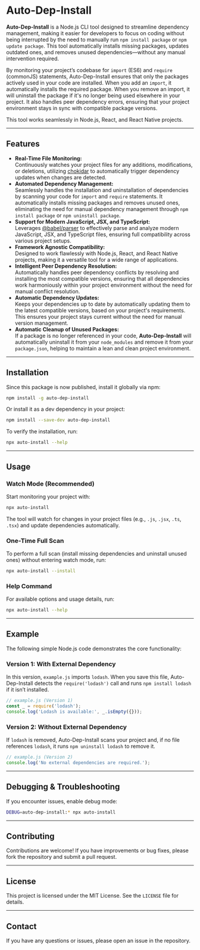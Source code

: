 # Auto-Dep-Install

**Auto-Dep-Install** is a Node.js CLI tool designed to streamline dependency management, making it easier for developers to focus on coding without being interrupted by the need to manually run `npm install package` or `npm update package`. This tool automatically installs missing packages, updates outdated ones, and removes unused dependencies—without any manual intervention required.

By monitoring your project’s codebase for `import` (ES6) and `require` (commonJS) statements, Auto-Dep-Install ensures that only the packages actively used in your code are installed. When you add an `import`, it automatically installs the required package. When you remove an import, it will uninstall the package if it's no longer being used elsewhere in your project. It also handles peer dependency errors, ensuring that your project environment stays in sync with compatible package versions.

This tool works seamlessly in Node.js, React, and React Native projects.

---

## Features

- **Real-Time File Monitoring:**  
  Continuously watches your project files for any additions, modifications, or deletions, utilizing [chokidar](https://www.npmjs.com/package/chokidar) to automatically trigger dependency updates when changes are detected.
- **Automated Dependency Management:**  
  Seamlessly handles the installation and uninstallation of dependencies by scanning your code for `import` and `require` statements. It automatically installs missing packages and removes unused ones, eliminating the need for manual dependency management through `npm install package` or `npm uninstall package`.
- **Support for Modern JavaScript, JSX, and TypeScript:**  
  Leverages [@babel/parser](https://www.npmjs.com/package/@babel/parser) to effectively parse and analyze modern JavaScript, JSX, and TypeScript files, ensuring full compatibility across various project setups.
- **Framework Agnostic Compatibility:**  
  Designed to work flawlessly with Node.js, React, and React Native projects, making it a versatile tool for a wide range of applications.
- **Intelligent Peer Dependency Resolution:**  
  Automatically handles peer dependency conflicts by resolving and installing the most compatible versions, ensuring that all dependencies work harmoniously within your project environment without the need for manual conflict resolution.
- **Automatic Dependency Updates:**  
  Keeps your dependencies up to date by automatically updating them to the latest compatible versions, based on your project's requirements. This ensures your project stays current without the need for manual version management.
- **Automatic Cleanup of Unused Packages:**  
  If a package is no longer referenced in your code, **Auto-Dep-Install** will automatically uninstall it from your `node_modules` and remove it from your `package.json`, helping to maintain a lean and clean project environment.

---

## Installation

Since this package is now published, install it globally via npm:
```sh
npm install -g auto-dep-install
```

Or install it as a dev dependency in your project:
```sh
npm install --save-dev auto-dep-install
```

To verify the installation, run:
```sh
npx auto-install --help
```

---

## Usage

### Watch Mode (Recommended)
Start monitoring your project with:
```sh
npx auto-install
```
The tool will watch for changes in your project files (e.g., `.js`, `.jsx`, `.ts`, `.tsx`) and update dependencies automatically.

### One-Time Full Scan
To perform a full scan (install missing dependencies and uninstall unused ones) without entering watch mode, run:
```sh
npx auto-install --install
```

### Help Command
For available options and usage details, run:
```sh
npx auto-install --help
```

---

## Example
The following simple Node.js code demonstrates the core functionality:

### Version 1: With External Dependency
In this version, `example.js` imports `lodash`. When you save this file, Auto-Dep-Install detects the `require('lodash')` call and runs `npm install lodash` if it isn’t installed.

```javascript
// example.js (Version 1)
const _ = require('lodash');
console.log('Lodash is available:', _.isEmpty({}));
```

### Version 2: Without External Dependency
If `lodash` is removed, Auto-Dep-Install scans your project and, if no file references `lodash`, it runs `npm uninstall lodash` to remove it.

```javascript
// example.js (Version 2)
console.log('No external dependencies are required.');
```

---

## Debugging & Troubleshooting

If you encounter issues, enable debug mode:
```sh
DEBUG=auto-dep-install:* npx auto-install
```

---

## Contributing

Contributions are welcome! If you have improvements or bug fixes, please fork the repository and submit a pull request.

---

## License

This project is licensed under the MIT License. See the `LICENSE` file for details.

---

## Contact

If you have any questions or issues, please open an issue in the repository.